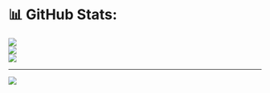 

<!--
**royalnavghan/royalnavghan** is a ✨ _special_ ✨ repository because its `README.md` (this file) appears on your GitHub profile.

Here are some ideas to get you started:

- 🔭 I’m currently working on ...
- 🌱 I’m currently learning ...
- 👯 I’m looking to collaborate on ...
- 🤔 I’m looking for help with ...
- 💬 Ask me about ...
- 📫 How to reach me: ...
- 😄 Pronouns: ...
- ⚡ Fun fact: ...
-->
# 📊 GitHub Stats:
![](https://github-readme-stats.vercel.app/api?username=royalnavghan&theme=react&hide_border=false&include_all_commits=false&count_private=true)<br/>
![](https://github-readme-streak-stats.herokuapp.com/?user=royalnavghan&theme=react&hide_border=false)<br/>
![](https://github-readme-stats.vercel.app/api/top-langs/?username=royalnavghan&theme=react&hide_border=false&include_all_commits=false&count_private=true&layout=compact)

---
[![](https://visitcount.itsvg.in/api?id=royalnavghan&icon=0&color=0)](https://visitcount.itsvg.in)

<!-- Proudly created with GPRM ( https://gprm.itsvg.in ) -->

